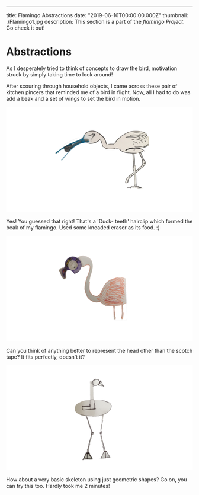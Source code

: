 ---
title: Flamingo Abstractions
date: "2019-06-16T00:00:00.000Z"
thumbnail: ./Flamingo1.jpg
description: This section is a part of the _flamingo Project_. Go check it out! 



# Abstractions

As I desperately tried to think of concepts to draw the bird, motivation struck by simply taking time to look around! 

After scouring through household objects, I came across these pair of kitchen pincers that reminded me of a bird in flight. Now, all I had to do was add a beak and a set of wings to set the bird in motion.


![Flamingo 1](./Flamingo2.jpg)


Yes! You guessed that right! That's a 'Duck- teeth' hairclip which formed the beak of my flamingo. Used some kneaded eraser as its food. :)

![Flamingo 3](./Flamingo3.jpg) 


Can you think of anything better to represent the head other than the scotch tape? It fits perfectly, doesn't it? 

![Flamingo 4](./Flamingo4.jpg) 


How about a very basic skeleton using just geometric shapes? Go on, you can try this too. Hardly took me 2 minutes! 



